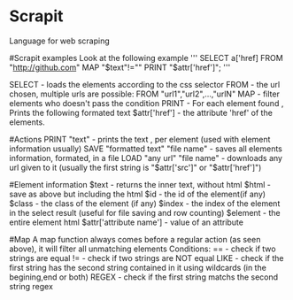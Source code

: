 # Scrapit
Language for web scraping

#Scrapit examples
Look at the following example 
'''
SELECT a['href] FROM "http://github.com" MAP "$text"!="" PRINT "$attr['href']";
'''

SELECT <Css selector> - loads the elements according to the css selector
FROM <URL> - the url chosen, multiple urls are possible: FROM "url1","url2",...,"urlN"
MAP - filter elements who doesn't pass the condition
PRINT - For each element found , Prints the following formated text
$attr['href'] - the attribute 'href' of the elements.


#Actions
PRINT "text" - prints the text , per element (used with element information usually)
SAVE "formatted text" "file name" - saves all elements information, formated, in a file
LOAD "any url" "file name" - downloads any url given to it (usually the first string is "$attr['src']" or "$attr['href']")

#Element information
$text - returns the inner text, without html
$html - save as above but including the html
$id - the id of the element(if any)
$class - the class of the element (if any)
$index - the index of the element in the select result (useful for file saving and row counting)
$element - the entire element html
$attr['attribute name'] - value of an attribute

#Map
A map function always comes before a regular action (as seen above), it will filter all unmatching elements
Conditions:
==  - check if two strings are equal
!= - check if two strings are NOT equal
LIKE - check if the first string has the second string contained in it using wildcards (in the begining,end or both)
REGEX - check if the first string matchs the second string regex

